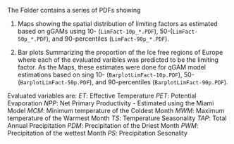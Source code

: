 The Folder contains a series of  PDFs showing

1) Maps showing the spatial distribution of limiting factors as estimated based on gGAMs using 10- (`LimFact-10p_*.PDF`), 50-(`LimFact-50p_*.PDF`), and 90-percentiles (`LimFact-90p_*.PDF`). 

2) Bar plots Summarizing the proportion of the Ice free regions of Europe where each of the evaluated varibles was predicted to be the limiting factor. As the Maps, these estimates were done for qGAM model estimations based on sing 10- (`BarplotLimFact-10p.PDF`), 50-(`BarplotLimFact-50p.PDF`), and 90-percentiles (`BarplotLimFact-90p.PDF`). 

Evaluated variables are:
*ET*: Effective Temperature
*PET*: Potential Evaporation 
*NPP*: Net Primary Productivity - Estimated using the Miami Model
*MCM*: Minimum temperature of the Coldest Month
*MWM*: Maximum temperature of the Warmest Month
*TS*: Temperature Seasonality
*TAP*: Total Annual Precipitation
*PDM*: Precipitation of the Driest Month
*PWM*: Precipitation of the wettest Month
*PS*: Precipitation Sesonality
